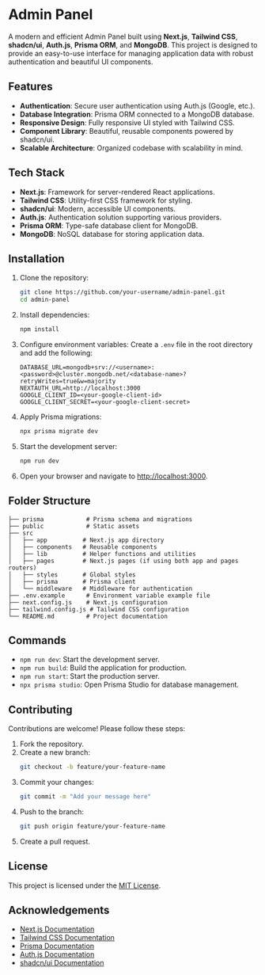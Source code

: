 # Admin Panel

A modern and efficient Admin Panel built using **Next.js**, **Tailwind CSS**, **shadcn/ui**, **Auth.js**, **Prisma ORM**, and **MongoDB**. This project is designed to provide an easy-to-use interface for managing application data with robust authentication and beautiful UI components.

## Features

- **Authentication**: Secure user authentication using Auth.js (Google, etc.).
- **Database Integration**: Prisma ORM connected to a MongoDB database.
- **Responsive Design**: Fully responsive UI styled with Tailwind CSS.
- **Component Library**: Beautiful, reusable components powered by shadcn/ui.
- **Scalable Architecture**: Organized codebase with scalability in mind.

## Tech Stack

- **Next.js**: Framework for server-rendered React applications.
- **Tailwind CSS**: Utility-first CSS framework for styling.
- **shadcn/ui**: Modern, accessible UI components.
- **Auth.js**: Authentication solution supporting various providers.
- **Prisma ORM**: Type-safe database client for MongoDB.
- **MongoDB**: NoSQL database for storing application data.

## Installation

1. Clone the repository:
   ```bash
   git clone https://github.com/your-username/admin-panel.git
   cd admin-panel
   ```

2. Install dependencies:
   ```bash
   npm install
   ```

3. Configure environment variables:
   Create a `.env` file in the root directory and add the following:
   ```env
   DATABASE_URL=mongodb+srv://<username>:<password>@cluster.mongodb.net/<database-name>?retryWrites=true&w=majority
   NEXTAUTH_URL=http://localhost:3000
   GOOGLE_CLIENT_ID=<your-google-client-id>
   GOOGLE_CLIENT_SECRET=<your-google-client-secret>
   ```

4. Apply Prisma migrations:
   ```bash
   npx prisma migrate dev
   ```

5. Start the development server:
   ```bash
   npm run dev
   ```

6. Open your browser and navigate to [http://localhost:3000](http://localhost:3000).

## Folder Structure

```
├── prisma            # Prisma schema and migrations
├── public            # Static assets
├── src
│   ├── app          # Next.js app directory
│   ├── components   # Reusable components
│   ├── lib          # Helper functions and utilities
│   ├── pages        # Next.js pages (if using both app and pages routers)
│   ├── styles       # Global styles
│   ├── prisma       # Prisma client
│   └── middleware   # Middleware for authentication
├── .env.example      # Environment variable example file
├── next.config.js    # Next.js configuration
├── tailwind.config.js # Tailwind CSS configuration
└── README.md         # Project documentation
```

## Commands

- `npm run dev`: Start the development server.
- `npm run build`: Build the application for production.
- `npm run start`: Start the production server.
- `npx prisma studio`: Open Prisma Studio for database management.

## Contributing

Contributions are welcome! Please follow these steps:

1. Fork the repository.
2. Create a new branch:
   ```bash
   git checkout -b feature/your-feature-name
   ```
3. Commit your changes:
   ```bash
   git commit -m "Add your message here"
   ```
4. Push to the branch:
   ```bash
   git push origin feature/your-feature-name
   ```
5. Create a pull request.

## License

This project is licensed under the [MIT License](LICENSE).

## Acknowledgements

- [Next.js Documentation](https://nextjs.org/docs)
- [Tailwind CSS Documentation](https://tailwindcss.com/docs)
- [Prisma Documentation](https://www.prisma.io/docs)
- [Auth.js Documentation](https://authjs.dev/)
- [shadcn/ui Documentation](https://shadcn.dev/)
